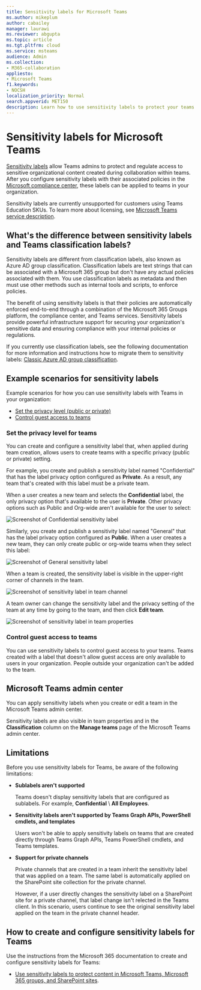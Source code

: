 ```yaml
---
title: Sensitivity labels for Microsoft Teams
ms.author: mikeplum
author: cabailey
manager: laurawi
ms.reviewer: abgupta
ms.topic: article
ms.tgt.pltfrm: cloud
ms.service: msteams
audience: Admin
ms.collection: 
- M365-collaboration
appliesto: 
- Microsoft Teams
f1.keywords:
- NOCSH
localization_priority: Normal
search.appverid: MET150
description: Learn how to use sensitivity labels to protect your teams in Microsoft Teams.
---
```


# Sensitivity labels for Microsoft Teams

[Sensitivity labels](https://docs.microsoft.com/microsoft-365/compliance/sensitivity-labels) allow Teams admins to protect and regulate access to sensitive organizational content created during collaboration within teams. After you configure sensitivity labels with their associated policies in the [Microsoft compliance center](https://docs.microsoft.com/microsoft-365/compliance/go-to-the-securitycompliance-center), these labels can be applied to teams in your organization.

Sensitivity labels are currently unsupported for customers using Teams Education SKUs. To learn more about licensing, see [Microsoft Teams service description](https://docs.microsoft.com/office365/servicedescriptions/teams-service-description).

## What's the difference between sensitivity labels and Teams classification labels?

Sensitivity labels are different from classification labels, also known as Azure AD group classification. Classification labels are text strings that can be associated with a Microsoft 365 group but don't have any actual policies associated with them. You use classification labels as metadata and then must use other methods such as internal tools and scripts, to enforce policies.

The benefit of using sensitivity labels is that their policies are automatically enforced end-to-end through a combination of the Microsoft 365 Groups platform, the compliance center, and Teams services. Sensitivity labels provide powerful infrastructure support for securing your organization's sensitive data and ensuring compliance with your internal policies or regulations.

If you currently use classification labels, see the following documentation for more information and instructions how to migrate them to sensitivity labels: [Classic Azure AD group classification](https://docs.microsoft.com/microsoft-365/compliance/sensitivity-labels-teams-groups-sites#classic-azure-ad-group-classification).

## Example scenarios for sensitivity labels

Example scenarios for how you can use sensitivity labels with Teams in your organization:

- [Set the privacy level (public or private)](#set-the-privacy-level-for-teams)
- [Control guest access to teams](#control-guest-access-to-teams)

### Set the privacy level for teams

You can create and configure a sensitivity label that, when applied during team creation, allows users to create teams with a specific privacy (public or private) setting.

For example, you create and publish a sensitivity label named "Confidential" that has the label privacy option configured as **Private**. As a result, any team that's created with this label must be a private team. 

When a user creates a new team and selects the **Confidential** label, the only privacy option that's available to the user is **Private**. Other privacy options such as Public and Org-wide aren't available for the user to select:

![Screenshot of Confidential sensitivity label](media/sensitivity-labels-confidential-example.png)

Similarly, you create and publish a sensitivity label named "General" that has the label privacy option configured as **Public**. When a user creates a new team, they can only create public or org-wide teams when they select this label:

![Screenshot of General sensitivity label](media/sensitivity-labels-general-example.png)

When a team is created, the sensitivity label is visible in the upper-right corner of channels in the team.

![Screenshot of sensitivity label in team channel](media/sensitivity-labels-channel.png)

A team owner can change the sensitivity label and the privacy setting of the team at any time by going to the team, and then click **Edit team**.

![Screenshot of sensitivity label in team properties](media/sensitivity-labels-edit-team.png)

### Control guest access to teams

You can use sensitivity labels to control guest access to your teams. Teams created with a label that doesn't allow guest access are only available to users in your organization. People outside your organization can't be added to the team.

## Microsoft Teams admin center

You can apply sensitivity labels when you create or edit a team in the Microsoft Teams admin center. 

Sensitivity labels are also visible in team properties and in the **Classification** column on the **Manage teams** page of the Microsoft Teams admin center.

## Limitations

Before you use sensitivity labels for Teams, be aware of the following limitations:

- **Sublabels aren't supported**
    
    Teams doesn't display sensitivity labels that are configured as sublabels. For example, **Confidential** \\ **All Employees**.

- **Sensitivity labels aren't supported by Teams Graph APIs, PowerShell cmdlets, and templates**
    
    Users won't be able to apply sensitivity labels on teams that are created directly through Teams Graph APIs, Teams PowerShell cmdlets, and Teams templates.

- **Support for private channels**
    
    Private channels that are created in a team inherit the sensitivity label that was applied on a team. The same label is automatically applied on the SharePoint site collection for the private channel.
    
    However, if a user directly changes the sensitivity label on a SharePoint site for a private channel, that label change isn't relected in the Teams client. In this scenario, users continue to see the original sensitivity label applied on the team in the private channel header.

## How to create and configure sensitivity labels for Teams

Use the instructions from the Microsoft 365 documentation to create and configure sensitivity labels for Teams: 

- [Use sensitivity labels to protect content in Microsoft Teams, Microsoft 365 groups, and SharePoint sites](https://docs.microsoft.com/microsoft-365/compliance/sensitivity-labels-teams-groups-sites).